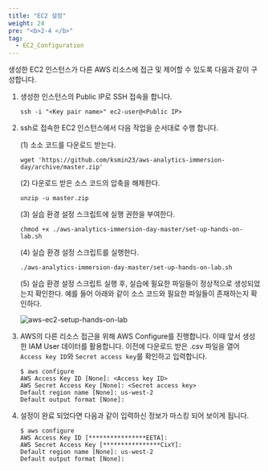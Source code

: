 ```yaml
---
title: "EC2 설정"
weight: 24
pre: "<b>2-4 </b>"
tag:
  - EC2_Configuration
---
```


생성한 EC2 인스턴스가 다른 AWS 리소스에 접근 및 제어할 수 있도록 다음과 같이 구성합니다.
1. 생성한 인스턴스의 Public IP로 SSH 접속을 합니다.
    ```shell script
    ssh -i "<Key pair name>" ec2-user@<Public IP>
    ```
2. ssh로 접속한 EC2 인스턴스에서 다음 작업을 순서대로 수행 합니다.

    (1) 소소 코드를 다운로드 받는다. 
    ```shell script
    wget 'https://github.com/ksmin23/aws-analytics-immersion-day/archive/master.zip'
    ```
    (2) 다운로드 받은 소스 코드의 압축을 해제한다.
    ```shell script
    unzip -u master.zip
    ```
    (3) 실습 환경 설정 스크립트에 실행 권한을 부여한다.
    ```shell script
    chmod +x ./aws-analytics-immersion-day-master/set-up-hands-on-lab.sh
    ```
    (4) 실습 환경 설정 스크립트를 실행한다.
    ```shell script
    ./aws-analytics-immersion-day-master/set-up-hands-on-lab.sh
    ```
    (5) 실습 환경 설정 스크립트 실행 후, 실습에 필요한 파일들이 정상적으로 생성되었는지 확인한다. 
    예를 들어 아래와 같이 소스 코드와 필요한 파일들이 존재하는지 확인하다.
    
    ![aws-ec2-setup-hands-on-lab](/analytics-on-aws/images/aws-ec2-setup-hands-on-lab.png)

3. AWS의 다른 리소스 접근을 위해 AWS Configure를 진행합니다. 이때 앞서 생성한 IAM User 데이터를 활용합니다.
이전에 다운로드 받은 .csv 파일을 열어 `Access key ID`와 `Secret access key`를 확인하고 입력합니다.
    ```shell script
    $ aws configure
    AWS Access Key ID [None]: <Access key ID>
    AWS Secret Access Key [None]: <Secret access key>
    Default region name [None]: us-west-2
    Default output format [None]: 
    ```
4. 설정이 완료 되었다면 다음과 같이 입력하신 정보가 마스킹 되어 보이게 됩니다.
    ```shell script
    $ aws configure
    AWS Access Key ID [****************EETA]:
    AWS Secret Access Key [****************CixY]:
    Default region name [None]: us-west-2
    Default output format [None]: 
    ```

